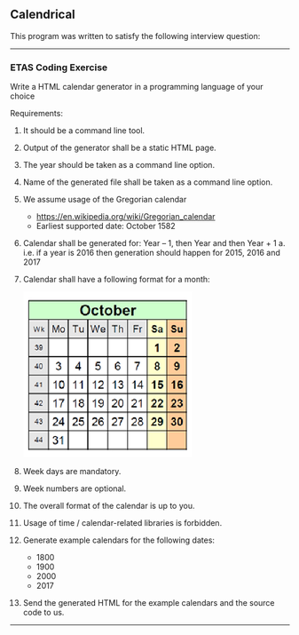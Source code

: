 ## Calendrical

This program was written to satisfy the following interview question:

---

  ### ETAS Coding Exercise
  Write a HTML calendar generator in a programming language of your choice
  
  Requirements:    
1. It should be a command line tool.    
2. Output of the generator shall be a static HTML page.   
3. The year should be taken as a command line option.    
4. Name of the generated file shall be taken as a command line option.    
5. We assume usage of the Gregorian calendar      
    * https://en.wikipedia.org/wiki/Gregorian_calendar     
    * Earliest supported date: October 1582    
6. Calendar shall be generated for: Year – 1, then Year and then Year + 1
    a. i.e. if a year is 2016 then generation should happen for 2015, 2016 and 2017
7. Calendar shall have a following format for a month:

    !['illustration of a calendar'](Exercise_Illustration.jpg)
    
8. Week days are mandatory.
9. Week numbers are optional.
10. The overall format of the calendar is up to you.
11. Usage of time / calendar-related libraries is forbidden.
12. Generate example calendars for the following dates:
    * 1800
    * 1900
    * 2000
    * 2017
13. Send the generated HTML for the example calendars and the source code to us.

---